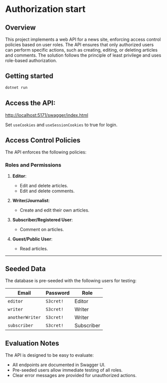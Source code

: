 # Authorization start

## Overview
This project implements a web API for a news site, enforcing access control policies based on user roles. The API ensures that only authorized users can perform specific actions, such as creating, editing, or deleting articles and comments. The solution follows the principle of least privilege and uses role-based authorization.

## Getting started

```sh
dotnet run
```
## Access the API:
<http://localhost:5171/swagger/index.html>

Set `useCookies` and `useSessionCookies` to true for login.


## Access Control Policies
The API enforces the following policies:

### Roles and Permissions
1. **Editor**:
   - Edit and delete articles.
   - Edit and delete comments.

2. **Writer/Journalist**:
   - Create and edit their own articles.

3. **Subscriber/Registered User**:
   - Comment on articles.

4. **Guest/Public User**:
   - Read articles.

---

## Seeded Data
The database is pre-seeded with the following users for testing:

| Email          | Password | Role       |
|----------------|----------|------------|
| `editor`       | `S3cret!`| Editor     |
| `writer`       | `S3cret!`| Writer     |
| `anotherWriter`| `S3cret!`| Writer     |
| `subscriber`   | `S3cret!`| Subscriber |

## Evaluation Notes
The API is designed to be easy to evaluate:
 - All endpoints are documented in Swagger UI.
 - Pre-seeded users allow immediate testing of all roles.
 - Clear error messages are provided for unauthorized actions.
